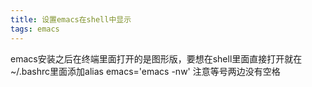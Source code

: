 ```yaml
---
title: 设置emacs在shell中显示
tags: emacs
---
```

emacs安装之后在终端里面打开的是图形版，要想在shell里面直接打开就在~/.bashrc里面添加alias emacs='emacs -nw'
注意等号两边没有空格

